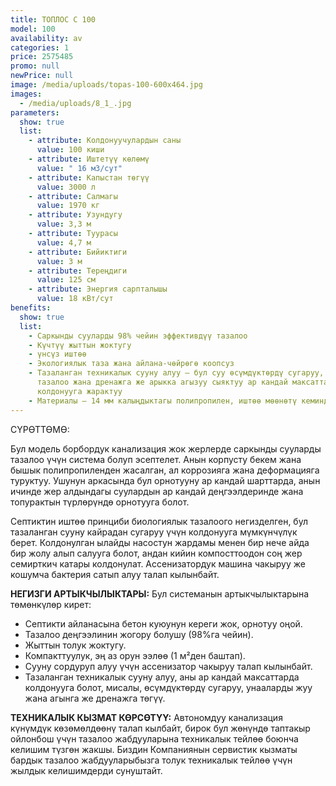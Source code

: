 ```yaml
---
title: ТОПЛОС С 100
model: 100
availability: av
categories: 1
price: 2575485
promo: null
newPrice: null
image: /media/uploads/topas-100-600x464.jpg
images:
  - /media/uploads/8_1_.jpg
parameters:
  show: true
  list:
    - attribute: Колдонуучулардын саны
      value: 100 киши
    - attribute: Иштетүү көлөмү
      value: " 16 м3/сут"
    - attribute: Капыстан төгүү
      value: 3000 л
    - attribute: Салмагы
      value: 1970 кг
    - attribute: Узундугу
      value: 3,3 м
    - attribute: Туурасы
      value: 4,7 м
    - attribute: Бийиктиги
      value: 3 м
    - attribute: Тереңдиги
      value: 125 см
    - attribute: Энергия сарпталышы
      value: 18 кВт/сут
benefits:
  show: true
  list:
    - Саркынды сууларды 98% чейин эффективдүү тазалоо
    - Күчтүү жыттын жоктугу
    - үнсүз иштөө
    - Экологиялык таза жана айлана-чөйрөгө коопсуз
    - Тазаланган техникалык сууну алуу – бул суу өсүмдүктөрдү сугаруу, унаа жууп
      тазалоо жана дренажга же арыкка агызуу сыяктуу ар кандай максаттар үчүн
      колдонууга жарактуу
    - Материалы – 14 мм калыңдыктагы полипропилен, иштөө мөөнөтү кеминде 50 жыл
---
```

СҮРӨТТӨМӨ:




Бул модель борбордук канализация жок жерлерде саркынды сууларды тазалоо үчүн система болуп эсептелет. Анын корпусту бекем жана бышык полипропиленден жасалган, ал коррозияга жана деформацияга туруктуу. Ушунун аркасында бул орнотууну ар кандай шарттарда, анын ичинде жер алдындагы суулардын ар кандай деңгээлдеринде жана топурактын түрлөрүндө орнотууга болот.

Септиктин иштөө принциби биологиялык тазалоого негизделген, бул тазаланган сууну кайрадан сугаруу үчүн колдонууга мүмкүнчүлүк берет. Колдонулган ылайды насостун жардамы менен бир нече айда бир жолу алып салууга болот, андан кийин компосттоодон соң жер семирткич катары колдонулат. Ассенизатордук машина чакыруу же кошумча бактерия сатып алуу талап кылынбайт.

**НЕГИЗГИ АРТЫКЧЫЛЫКТАРЫ:**
Бул системанын артыкчылыктарына төмөнкүлөр кирет:

* Септикти айланасына бетон куюунун кереги жок, орнотуу оңой.
* Тазалоо деңгээлинин жогору болушу (98%га чейин).
* Жыттын толук жоктугу.
* Компакттуулук, эң аз орун ээлөө (1 м²ден баштап).
* Сууну сордуруп алуу үчүн ассенизатор чакыруу талап кылынбайт.
* Тазаланган техникалык сууну алуу, аны ар кандай максаттарда колдонууга болот, мисалы, өсүмдүктөрдү сугаруу, унааларды жуу жана агынга же дренажга төгүү.

**ТЕХНИКАЛЫК КЫЗМАТ КӨРСӨТҮҮ:**
Автономдуу канализация күнүмдүк көзөмөлдөөнү талап кылбайт, бирок бул жөнүндө таптакыр ойлонбош үчүн тазалоо жабдууларына техникалык тейлөө боюнча келишим түзгөн жакшы. Биздин Компаниянын сервистик кызматы бардык тазалоо жабдууларыбызга толук техникалык тейлөө үчүн жылдык келишимдерди сунуштайт.
